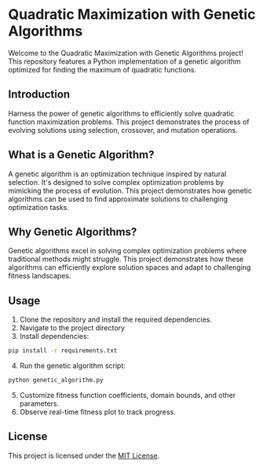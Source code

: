 # Quadratic Maximization with Genetic Algorithms

Welcome to the Quadratic Maximization with Genetic Algorithms project! This repository features a Python implementation of a genetic algorithm optimized for finding the maximum of quadratic functions.

## Introduction

Harness the power of genetic algorithms to efficiently solve quadratic function maximization problems. This project demonstrates the process of evolving solutions using selection, crossover, and mutation operations.

## What is a Genetic Algorithm?

A genetic algorithm is an optimization technique inspired by natural selection. It's designed to solve complex optimization problems by mimicking the process of evolution. This project demonstrates how genetic algorithms can be used to find approximate solutions to challenging optimization tasks.

## Why Genetic Algorithms?

Genetic algorithms excel in solving complex optimization problems where traditional methods might struggle. This project demonstrates how these algorithms can efficiently explore solution spaces and adapt to challenging fitness landscapes.
## Usage

1. Clone the repository and install the required dependencies.
2. Navigate to the project directory
3. Install dependencies: 
```bash
pip install -r requirements.txt 
```
4. Run the genetic algorithm script:
```bash
python genetic_algorithm.py
```
5. Customize fitness function coefficients, domain bounds, and other parameters.
6. Observe real-time fitness plot to track progress.

## License

This project is licensed under the [MIT License](LICENSE).
